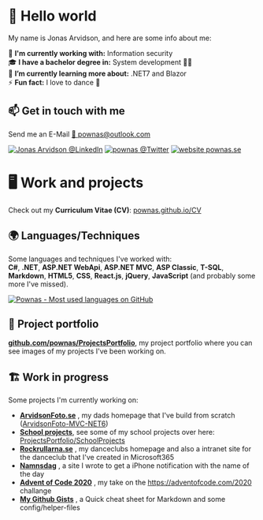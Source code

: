 # 👋 Hello world

My name is Jonas Arvidson, and here are some info about me:  
  
💼 **I'm currently working with:** Information security  
:mortar_board: **I have a bachelor degree in:** System development 👨‍💻  
🌱 **I’m currently learning more about:** .NET7 and Blazor  
⚡ **Fun fact:** I love to dance 🕺  

  
## 📫 Get in touch with me
Send me an E-Mail [📧 pownas@outlook.com](mailto:pownas@outlook.com)  

[![Jonas Arvidson @LinkedIn](https://img.shields.io/twitter/url?label=JonasArvidson&logo=linkedin&style=social&url=https%3A%2F%2Fwww.linkedin.com%2Fin%2FJonasArvidson)](https://www.linkedin.com/in/JonasArvidson)
[![pownas @Twitter](https://img.shields.io/twitter/url?label=%40Pownas&logo=twitter&style=social&url=https%3A%2F%2Ftwitter.com%2Fpownas)](https://twitter.com/pownas)
[![website pownas.se](https://img.shields.io/twitter/url?label=pownas.se&logo=about.me&logoColor=blue&style=social&url=https%3A%2F%2Fpownas.se%2F)](https://pownas.se/)  

# 🖥️ Work and projects
Check out my **Curriculum Vitae (CV)**: [pownas.github.io/CV](https://pownas.github.io/CV/)

## 🌍 Languages/Techniques
Some languages and techniques I've worked with:  
**C#**, **.NET**, **ASP.NET WebApi**, **ASP.NET MVC**, **ASP Classic**, **T-SQL**, **Markdown**, **HTML5**, **CSS**, **React.js**, **jQuery**, **JavaScript** (and probably some more I've missed). 
  
[![Pownas - Most used languages on GitHub](https://github-readme-stats.vercel.app/api/top-langs/?username=pownas&theme=tokyonight&layout=compact)](#-languagestechniques)

## 💼 Project portfolio
**[github.com/pownas/ProjectsPortfolio](https://github.com/pownas/ProjectsPortfolio)**, my project portfolio where you can see images of my projects I've been working on. 

## 🏗️ Work in progress
Some projects I'm currently working on:
<!-- - **[Jonas.ArvidsonFoto.se](https://Jonas.ArvidsonFoto.se)** , my own homepage that always needs a facelift -->
- **[ArvidsonFoto.se](https://ArvidsonFoto.se)** , my dads homepage that I've build from scratch ([ArvidsonFoto-MVC-NET6](https://github.com/pownas/ArvidsonFoto-MVC-NET5))
- **[School projects](https://github.com/pownas/ProjectsPortfolio/tree/main/SchoolProjects/2019HT-2022VT-ORU-Systemvetenskap)**, see some of my school projects over here: [ProjectsPortfolio/SchoolProjects](https://github.com/pownas/ProjectsPortfolio/tree/main/SchoolProjects/2019HT-2022VT-ORU-Systemvetenskap)
- **[Rockrullarna.se](https://www.Rockrullarna.se)** , my danceclubs homepage and also a intranet site for the danceclub that I've created in Microsoft365
- **[Namnsdag](https://pownas.github.io/Namnsdag/)** , a site I wrote to get a iPhone notification with the name of the day
- **[Advent of Code 2020](https://github.com/pownas/Advent-Of-Code-2020)** , my take on the https://adventofcode.com/2020 challange
- **[My Github Gists](https://gist.github.com/pownas)** , a Quick cheat sheet for Markdown and some config/helper-files


<!--
**pownas/pownas** is a ✨ _special_ ✨ repository because its `README.md` (this file) appears on your GitHub profile.

Here are some ideas to get you started:

- 🔭 I’m currently working on ...
- 🌱 I’m currently learning ...
- 👯 I’m looking to collaborate on ...
- 🤔 I’m looking for help with ...
- 💬 Ask me about ...
- 📫 How to reach me: ...
- 😄 Pronouns: ...
- ⚡ Fun fact: ...
-->
